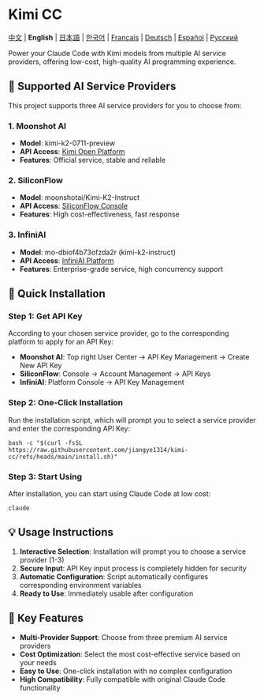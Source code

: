 # Kimi CC

[中文](README.md) | **English** | [日本語](README_JA.md) | [한국어](README_KO.md) | [Français](README_FR.md) | [Deutsch](README_DE.md) | [Español](README_ES.md) | [Русский](README_RU.md)

Power your Claude Code with Kimi models from multiple AI service providers, offering low-cost, high-quality AI programming experience.

## 🚀 Supported AI Service Providers

This project supports three AI service providers for you to choose from:

### 1. **Moonshot AI**
- **Model**: kimi-k2-0711-preview
- **API Access**: [Kimi Open Platform](https://platform.moonshot.cn/)
- **Features**: Official service, stable and reliable

### 2. **SiliconFlow**
- **Model**: moonshotai/Kimi-K2-Instruct
- **API Access**: [SiliconFlow Console](https://cloud.siliconflow.cn/account/ak)
- **Features**: High cost-effectiveness, fast response

### 3. **InfiniAI**
- **Model**: mo-dbiof4b73ofzda2r (kimi-k2-instruct)
- **API Access**: [InfiniAI Platform](https://cloud.infini-ai.com/)
- **Features**: Enterprise-grade service, high concurrency support

## 🔧 Quick Installation

### Step 1: Get API Key
According to your chosen service provider, go to the corresponding platform to apply for an API Key:
- **Moonshot AI**: Top right User Center → API Key Management → Create New API Key
- **SiliconFlow**: Console → Account Management → API Keys
- **InfiniAI**: Platform Console → API Key Management

### Step 2: One-Click Installation
Run the installation script, which will prompt you to select a service provider and enter the corresponding API Key:

```shell
bash -c "$(curl -fsSL https://raw.githubusercontent.com/jiangye1314/kimi-cc/refs/heads/main/install.sh)"
```

### Step 3: Start Using
After installation, you can start using Claude Code at low cost:

```shell
claude
```

## 💡 Usage Instructions

1. **Interactive Selection**: Installation will prompt you to choose a service provider (1-3)
2. **Secure Input**: API Key input process is completely hidden for security
3. **Automatic Configuration**: Script automatically configures corresponding environment variables
4. **Ready to Use**: Immediately usable after configuration

## 🌟 Key Features

- **Multi-Provider Support**: Choose from three premium AI service providers
- **Cost Optimization**: Select the most cost-effective service based on your needs
- **Easy to Use**: One-click installation with no complex configuration
- **High Compatibility**: Fully compatible with original Claude Code functionality 